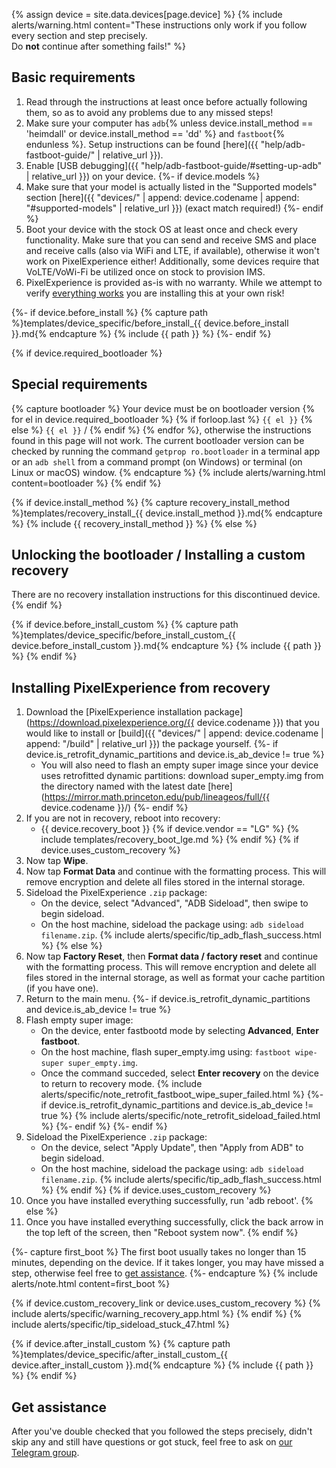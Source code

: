 {% assign device = site.data.devices[page.device] %}
{% include alerts/warning.html content="These instructions only work if you follow every section and step precisely.<br/>
Do **not** continue after something fails!" %}

## Basic requirements


1. Read through the instructions at least once before actually following them, so as to avoid any problems due to any missed steps!
2. Make sure your computer has `adb`{% unless device.install_method == 'heimdall' or device.install_method == 'dd' %} and `fastboot`{% endunless %}. Setup instructions can be found [here]({{ "help/adb-fastboot-guide/" | relative_url }}).
3. Enable [USB debugging]({{ "help/adb-fastboot-guide/#setting-up-adb" | relative_url }}) on your device.
{%- if device.models %}
4. Make sure that your model is actually listed in the "Supported models" section [here]({{ "devices/" | append: device.codename | append: "#supported-models" | relative_url }}) (exact match required!)
{%- endif %}
5. Boot your device with the stock OS at least once and check every functionality.
  Make sure that you can send and receive SMS and place and receive calls (also via WiFi and LTE, if available), otherwise it won't work on PixelExperience either! Additionally, some devices require that VoLTE/VoWi-Fi be utilized once on stock to provision IMS.
6. PixelExperience is provided as-is with no warranty. While we attempt to verify [everything works](https://github.com/PixelExperience/docs/blob/master/device_requirements.md) you are installing this at your own risk!

{%- if device.before_install %}
{% capture path %}templates/device_specific/before_install_{{ device.before_install }}.md{% endcapture %}
{% include {{ path }} %}
{%- endif %}

{% if device.required_bootloader %}
## Special requirements

{% capture bootloader %}
Your device must be on bootloader version {% for el in device.required_bootloader %} {% if forloop.last %} `{{ el }}` {% else %} `{{ el }}` / {% endif %} {% endfor %}, otherwise the instructions found in this page will not work.
The current bootloader version can be checked by running the command `getprop ro.bootloader` in a terminal app or an `adb shell` from a command prompt (on Windows) or terminal (on Linux or macOS) window.
{% endcapture %}
{% include alerts/warning.html content=bootloader %}
{% endif %}

<script>
$(function() {
  if (window.location.hash.length === 0) {
    toggleBlur()
  }
})

function toggleBlur() {
  $('#blurred').toggleClass('blurred')
  $('#unblur').toggle()
}
</script>

<div id="unblur" style="display: none;">
  By clicking the following button you are confirming that you've met all of the basic requirements and read the warnings.<br/>
  <button onclick="toggleBlur()" class="btn btn-primary">Show instructions</button>
</div>

<div id="blurred" markdown="1">

{% if device.install_method %}
{% capture recovery_install_method %}templates/recovery_install_{{ device.install_method }}.md{% endcapture %}
{% include {{ recovery_install_method }} %}
{% else %}
## Unlocking the bootloader / Installing a custom recovery

There are no recovery installation instructions for this discontinued device.
{% endif %}

{% if device.before_install_custom %}
{% capture path %}templates/device_specific/before_install_custom_{{ device.before_install_custom }}.md{% endcapture %}
{% include {{ path }} %}
{% endif %}

## Installing PixelExperience from recovery

1. Download the [PixelExperience installation package](https://download.pixelexperience.org/{{ device.codename }}) that you would like to install or [build]({{ "devices/" | append: device.codename | append: "/build" | relative_url }}) the package yourself.
{%- if device.is_retrofit_dynamic_partitions and device.is_ab_device != true %}
    * You will also need to flash an empty super image since your device uses retrofitted dynamic partitions: download super_empty.img from the directory named with the latest date [here](https://mirror.math.princeton.edu/pub/lineageos/full/{{ device.codename }}/)
{%- endif %}
2. If you are not in recovery, reboot into recovery:
    * {{ device.recovery_boot }}
    {% if device.vendor == "LG" %}
        {% include templates/recovery_boot_lge.md %}
    {% endif %}
{% if device.uses_custom_recovery %}
3. Now tap **Wipe**.
4. Now tap **Format Data** and continue with the formatting process. This will remove encryption and delete all files stored in the internal storage.
5. Sideload the PixelExperience `.zip` package:
    * On the device, select "Advanced", "ADB Sideload", then swipe to begin sideload.
    * On the host machine, sideload the package using: `adb sideload filename.zip`.
        {% include alerts/specific/tip_adb_flash_success.html %}
{% else %}
3. Now tap **Factory Reset**, then **Format data / factory reset** and continue with the formatting process. This will remove encryption and delete all files stored in the internal storage, as well as format your cache partition (if you have one).
4. Return to the main menu.
{%- if device.is_retrofit_dynamic_partitions and device.is_ab_device != true %}
5. Flash empty super image:
    * On the device, enter fastbootd mode by selecting **Advanced**, **Enter fastboot**.
    * On the host machine, flash super_empty.img using: `fastboot wipe-super super_empty.img`.
    * Once the command succeded, select **Enter recovery** on the device to return to recovery mode.
        {% include alerts/specific/note_retrofit_fastboot_wipe_super_failed.html %}
{%- if device.is_retrofit_dynamic_partitions and device.is_ab_device != true %}
        {% include alerts/specific/note_retrofit_sideload_failed.html %}
{%- endif %}
{%- endif %}
5. Sideload the PixelExperience `.zip` package:
    * On the device, select "Apply Update", then "Apply from ADB" to begin sideload.
    * On the host machine, sideload the package using: `adb sideload filename.zip`.
        {% include alerts/specific/tip_adb_flash_success.html %}
{% endif %}
{% if device.uses_custom_recovery %}
8. Once you have installed everything successfully, run 'adb reboot'.
{% else %}
8. Once you have installed everything successfully, click the back arrow in the top left of the screen, then "Reboot system now".
{% endif %}

{%- capture first_boot %}
The first boot usually takes no longer than 15 minutes, depending on the device.
If it takes longer, you may have missed a step, otherwise feel free to [get assistance](#get-assistance).
{%- endcapture %}
{% include alerts/note.html content=first_boot %}

{% if device.custom_recovery_link or device.uses_custom_recovery %}
{% include alerts/specific/warning_recovery_app.html %}
{% endif %}
{% include alerts/specific/tip_sideload_stuck_47.html %}

{% if device.after_install_custom %}
{% capture path %}templates/device_specific/after_install_custom_{{ device.after_install_custom }}.md{% endcapture %}
{% include {{ path }} %}
{% endif %}

## Get assistance

After you've double checked that you followed the steps precisely, didn't skip any and still have questions or got stuck, feel free to ask on [our Telegram group](https://t.me/pixelexperiencechat).

</div>
